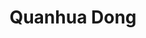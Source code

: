 ---
title: Quanhua Dong
role: Ph.D in GIS
# avatar_filename: dqh.jpg
social: []
email: dqh@pku.edu.cn
superuser: false
user_groups:
  - Postdoctoral Researchers

# Social/Academic Networking
# For available icons, see: https://sourcethemes.com/academic/docs/page-builder/#icons
#   For an email link, use "fas" icon pack, "envelope" icon, and a link in the
#   form "mailto:your-email@example.com" or "#contact" for contact widget.
social:
- icon: envelope
  icon_pack: fas
  link: 'mailto:dqh@pku.edu.cn'
- icon: github
  icon_pack: fab
  link: https://github.com/ladakar

---